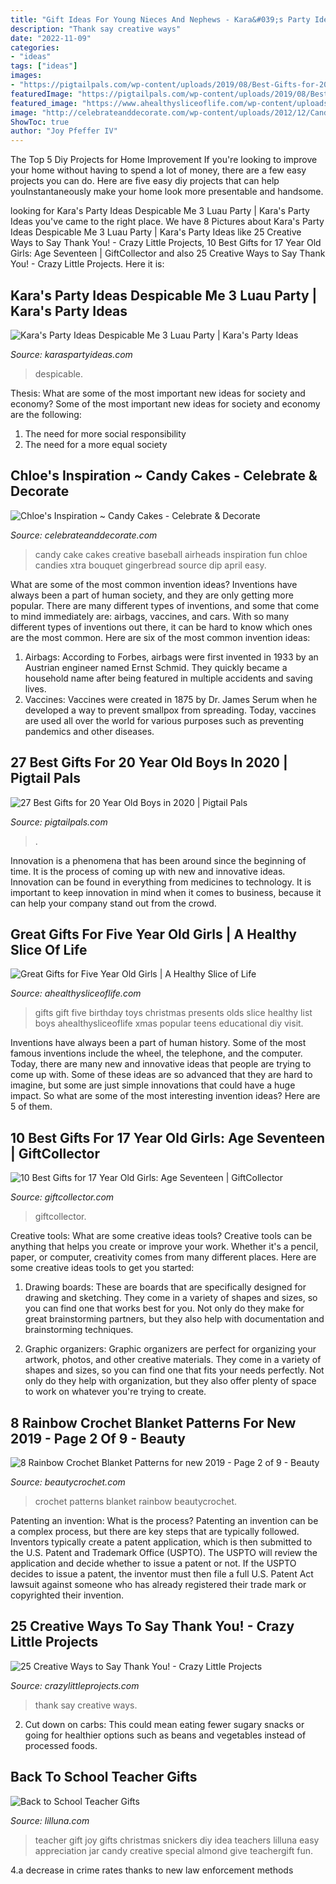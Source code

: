 ```yaml
---
title: "Gift Ideas For Young Nieces And Nephews - Kara&#039;s Party Ideas Despicable Me 3 Luau Party"
description: "Thank say creative ways"
date: "2022-11-09"
categories:
- "ideas"
tags: ["ideas"]
images:
- "https://pigtailpals.com/wp-content/uploads/2019/08/Best-Gifts-for-20-Year-Old-Boys.jpg"
featuredImage: "https://pigtailpals.com/wp-content/uploads/2019/08/Best-Gifts-for-20-Year-Old-Boys.jpg"
featured_image: "https://www.ahealthysliceoflife.com/wp-content/uploads/2016/11/great-gift-ideas-for-five-year-old-girls-640x863.jpg"
image: "http://celebrateanddecorate.com/wp-content/uploads/2012/12/Candy-Cake-824x1024.jpg"
ShowToc: true
author: "Joy Pfeffer IV"
---
```



The Top 5 Diy Projects for Home Improvement
If you're looking to improve your home without having to spend a lot of money, there are a few easy projects you can do. Here are five easy diy projects that can help youInstantaneously make your home look more presentable and handsome.

	

		
looking for Kara&#039;s Party Ideas Despicable Me 3 Luau Party | Kara&#039;s Party Ideas you've came to the right place. We have 8 Pictures about Kara&#039;s Party Ideas Despicable Me 3 Luau Party | Kara&#039;s Party Ideas like 25 Creative Ways to Say Thank You! - Crazy Little Projects, 10 Best Gifts for 17 Year Old Girls: Age Seventeen | GiftCollector and also 25 Creative Ways to Say Thank You! - Crazy Little Projects. Here it is:
		
    
## Kara&#039;s Party Ideas Despicable Me 3 Luau Party | Kara&#039;s Party Ideas

<img loading=lazy src="https://karaspartyideas.com/wp-content/uploads/2017/07/Despicable-Me-3-Luau-Party-via-Karas-Party-Ideas-KarasPartyIdeas.com26-683x1024.jpg" onerror="this.onerror=null;this.src='https://tse4.mm.bing.net/th?id=OIP.ecLDeaRVThfaaTpc7_hU-gHaLG&amp;pid=15.1';" alt="Kara&#039;s Party Ideas Despicable Me 3 Luau Party | Kara&#039;s Party Ideas">

_Source: karaspartyideas.com_

>despicable. 

	

Thesis: What are some of the most important new ideas for society and economy?
Some of the most important new ideas for society and economy are the following: 
1. The need for more social responsibility 
2. The need for a more equal society 

    
## Chloe&#039;s Inspiration ~ Candy Cakes - Celebrate &amp; Decorate

<img loading=lazy src="http://celebrateanddecorate.com/wp-content/uploads/2012/12/Candy-Cake-824x1024.jpg" onerror="this.onerror=null;this.src='https://tse2.mm.bing.net/th?id=OIP.fGJkMstQPCzUxkSpl-quEQHaJN&amp;pid=15.1';" alt="Chloe&#039;s Inspiration ~ Candy Cakes - Celebrate &amp; Decorate">

_Source: celebrateanddecorate.com_

>candy cake cakes creative baseball airheads inspiration fun chloe candies xtra bouquet gingerbread source dip april easy. 

	

What are some of the most common invention ideas?
Inventions have always been a part of human society, and they are only getting more popular. There are many different types of inventions, and some that come to mind immediately are: airbags, vaccines, and cars. With so many different types of inventions out there, it can be hard to know which ones are the most common. Here are six of the most common invention ideas: 
1) Airbags: According to Forbes, airbags were first invented in 1933 by an Austrian engineer named Ernst Schmid. They quickly became a household name after being featured in multiple accidents and saving lives. 
2) Vaccines: Vaccines were created in 1875 by Dr. James Serum when he developed a way to prevent smallpox from spreading. Today, vaccines are used all over the world for various purposes such as preventing pandemics and other diseases.

    
## 27 Best Gifts For 20 Year Old Boys In 2020 | Pigtail Pals

<img loading=lazy src="https://pigtailpals.com/wp-content/uploads/2019/08/Best-Gifts-for-20-Year-Old-Boys.jpg" onerror="this.onerror=null;this.src='https://tse3.mm.bing.net/th?id=OIP.Q_R29KlQMBBXCg7aB-iXdwHaMW&amp;pid=15.1';" alt="27 Best Gifts for 20 Year Old Boys in 2020 | Pigtail Pals">

_Source: pigtailpals.com_

>. 

	

Innovation is a phenomena that has been around since the beginning of time. It is the process of coming up with new and innovative ideas. Innovation can be found in everything from medicines to technology. It is important to keep innovation in mind when it comes to business, because it can help your company stand out from the crowd.

    
## Great Gifts For Five Year Old Girls | A Healthy Slice Of Life

<img loading=lazy src="https://www.ahealthysliceoflife.com/wp-content/uploads/2016/11/great-gift-ideas-for-five-year-old-girls-640x863.jpg" onerror="this.onerror=null;this.src='https://tse3.mm.bing.net/th?id=OIP.OkHCKbsXCKU9-qQ5PfsZ8QHaJ_&amp;pid=15.1';" alt="Great Gifts for Five Year Old Girls | A Healthy Slice of Life">

_Source: ahealthysliceoflife.com_

>gifts gift five birthday toys christmas presents olds slice healthy list boys ahealthysliceoflife xmas popular teens educational diy visit. 

	

Inventions have always been a part of human history. Some of the most famous inventions include the wheel, the telephone, and the computer. Today, there are many new and innovative ideas that people are trying to come up with. Some of these ideas are so advanced that they are hard to imagine, but some are just simple innovations that could have a huge impact. So what are some of the most interesting invention ideas? Here are 5 of them.

    
## 10 Best Gifts For 17 Year Old Girls: Age Seventeen | GiftCollector

<img loading=lazy src="https://giftcollector.com/wp-content/uploads/2020/02/J46-Gifts-for-17-Year-Old-Girls-27.jpg" onerror="this.onerror=null;this.src='https://tse3.mm.bing.net/th?id=OIP.H3Bg02LO_EfyPKHgWxdb2wHaLH&amp;pid=15.1';" alt="10 Best Gifts for 17 Year Old Girls: Age Seventeen | GiftCollector">

_Source: giftcollector.com_

>giftcollector. 

	

Creative tools: What are some creative ideas tools?
Creative tools can be anything that helps you create or improve your work. Whether it's a pencil, paper, or computer, creativity comes from many different places. Here are some creative ideas tools to get you started:
1. Drawing boards: These are boards that are specifically designed for drawing and sketching. They come in a variety of shapes and sizes, so you can find one that works best for you. Not only do they make for great brainstorming partners, but they also help with documentation and brainstorming techniques.

2. Graphic organizers: Graphic organizers are perfect for organizing your artwork, photos, and other creative materials. They come in a variety of shapes and sizes, so you can find one that fits your needs perfectly. Not only do they help with organization, but they also offer plenty of space to work on whatever you're trying to create.

    
## 8 Rainbow Crochet Blanket Patterns For New 2019 - Page 2 Of 9 - Beauty

<img loading=lazy src="https://www.beautycrochet.com/wp-content/uploads/2018/11/jennpoort_42938833_485399071952038_7641674037999565282_n.jpg" onerror="this.onerror=null;this.src='https://tse4.mm.bing.net/th?id=OIP.5J8wuDhhBVYcSs2RTvBIDgHaHa&amp;pid=15.1';" alt="8 Rainbow Crochet Blanket Patterns for new 2019 - Page 2 of 9 - Beauty">

_Source: beautycrochet.com_

>crochet patterns blanket rainbow beautycrochet. 

	

Patenting an invention: What is the process?
Patenting an invention can be a complex process, but there are key steps that are typically followed. Inventors typically create a patent application, which is then submitted to the U.S. Patent and Trademark Office (USPTO). The USPTO will review the application and decide whether to issue a patent or not. If the USPTO decides to issue a patent, the inventor must then file a full U.S. Patent Act lawsuit against someone who has already registered their trade mark or copyrighted their invention.

    
## 25 Creative Ways To Say Thank You! - Crazy Little Projects

<img loading=lazy src="https://crazylittleprojects.com/wp-content/uploads/2015/01/25CreativeWaystoSayThankYou.jpg" onerror="this.onerror=null;this.src='https://tse1.mm.bing.net/th?id=OIP.zbblyE2abNeyfj5PCUWu5gHaWO&amp;pid=15.1';" alt="25 Creative Ways to Say Thank You! - Crazy Little Projects">

_Source: crazylittleprojects.com_

>thank say creative ways. 

	

2. Cut down on carbs: This could mean eating fewer sugary snacks or going for healthier options such as beans and vegetables instead of processed foods.

    
## Back To School Teacher Gifts

<img loading=lazy src="http://lilluna.com/wp-content/uploads/2013/08/Cute-and-Easy-Snickers-and-Joy-Teacher-Gift-on-lilluna.com-teachergift.jpg" onerror="this.onerror=null;this.src='https://tse2.mm.bing.net/th?id=OIP.zXdajaIYpyVhmtJqYScEogHaLH&amp;pid=15.1';" alt="Back to School Teacher Gifts">

_Source: lilluna.com_

>teacher gift joy gifts christmas snickers diy idea teachers lilluna easy appreciation jar candy creative special almond give teachergift fun. 

	

4.a decrease in crime rates thanks to new law enforcement methods


